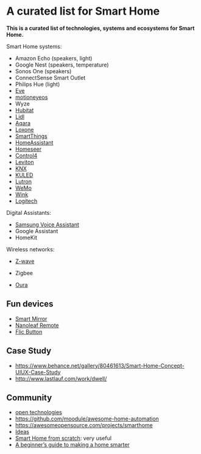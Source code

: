 # A curated list for Smart Home

**This is a curated list of technologies, systems and ecosystems for Smart Home.**

Smart Home systems:

- Amazon Echo (speakers, light)
- Google Nest  (speakers, temperature)
- Sonos One (speakers)
- ConnectSense Smart Outlet
- Philips Hue (light)
- [Eve](https://www.evehome.com/en)
- [motioneyeos](https://github.com/ccrisan/motioneyeos/wiki)
- Wyze
- [Hubitat](https://hubitat.com/)
- [Lidl](https://www.lidl.ie/smart-home)
- [Aqara](https://www.aqara.com/us/home.html)
- [Loxone](https://www.loxone.com/enus/)
- [SmartThings](https://www.smartthings.com/)
- [HomeAssistant](https://www.home-assistant.io/)
- [Homeseer](https://homeseer.com/)
- [Control4](https://www.control4.com/)
- [Leviton](https://www.leviton.com/en)
- [KNX](https://www.knx.org/knx-en/for-professionals/index.php)
- [KULED](https://kuled.com/)
- [Lutron](https://www.lutron.com/en-US/pages/default.aspx)
- [WeMo](https://www.wemo.com/)
- [Wink](https://www.wink.com/)
- [Logitech](https://www.logitech.com/en-us/products/harmony/harmony-hub.915-000238.html)


Digital Assistants:

- [Samsung Voice Assistant](https://www.samsung.com/us/explore/bixby/)
- Google Assistant
- HomeKit

Wireless networks:

- [Z-wave](https://www.z-wave.com/)
- Zigbee

- [Oura](https://ouraring.com/)

## Fun devices 

- [Smart Mirror](https://awesomeopensource.com/project/MichMich/MagicMirror)
- [Nanoleaf Remote](https://nanoleaf.me/en-US/products/nanoleaf-remote/)
- [Flic Button](https://flic.io/)

## Case Study

- https://www.behance.net/gallery/80461613/Smart-Home-Concept-UIUX-Case-Study
- http://www.lastlauf.com/work/dwell/

## Community

- [open technologies](https://github.com/pfalcon/awesome-smarthome)
- https://github.com/moodule/awesome-home-automation
- https://awesomeopensource.com/projects/smarthome
- [Ideas](https://www.reddit.com/r/smarthome/comments/lulp9z/project_ultimate_smart_room/)
- [Smart Home from scratch](https://www.reddit.com/r/homeautomation/comments/9u6ds7/if_you_were_building_a_smart_home_from_scratch/): very useful
- [A beginner’s guide to making a home smarter](https://www.reddit.com/r/smarthome/comments/5qbhgr/a_beginners_guide_to_making_a_home_smarter/)
